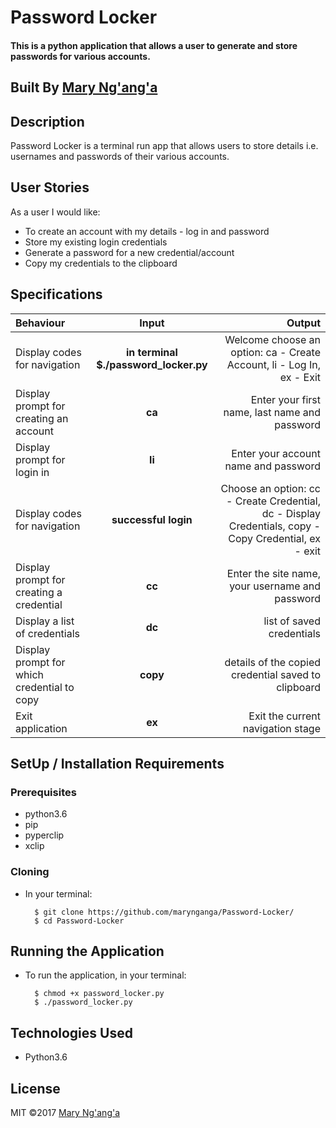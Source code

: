 # Password Locker

#### This is a python application that allows a user to generate and store passwords for various accounts.

## Built By [Mary Ng'ang'a](https://github.com/marynganga/)

## Description
Password Locker is a terminal run app that allows users to store details i.e. usernames and passwords of their various accounts.

## User Stories
As a user I would like:
* To create an account with my details - log in and password
* Store my existing login credentials
* Generate a password for a new credential/account
* Copy my credentials to the clipboard

## Specifications
| Behaviour | Input | Output |
| :---------------- | :---------------: | ------------------: |
| Display codes for navigation | **in terminal $./password_locker.py** | Welcome choose an option: ca - Create Account, li - Log In, ex - Exit |
| Display prompt for creating an account | **ca** | Enter your first name, last name and password |
| Display prompt for login in | **li** | Enter your account name and password |
| Display codes for navigation | **successful login** | Choose an option: cc - Create Credential, dc - Display Credentials, copy - Copy Credential, ex - exit |
| Display prompt for creating a credential | **cc** | Enter the site name, your username and password |
| Display a list of credentials | **dc** | list of saved credentials |
| Display prompt for which credential to copy | **copy** | details of the copied credential saved to clipboard |
| Exit application | **ex** | Exit the current navigation stage |

## SetUp / Installation Requirements
### Prerequisites
* python3.6
* pip
* pyperclip
* xclip

### Cloning
* In your terminal:
        
        $ git clone https://github.com/marynganga/Password-Locker/
        $ cd Password-Locker

## Running the Application
* To run the application, in your terminal:

        $ chmod +x password_locker.py
        $ ./password_locker.py
        

## Technologies Used
* Python3.6

## License
MIT &copy;2017 [Mary Ng'ang'a](https://github.com/marynganga/)

